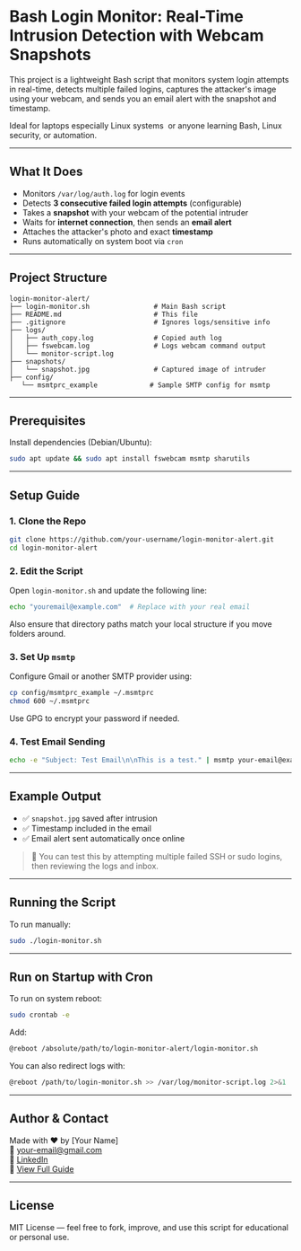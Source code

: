 # Bash Login Monitor: Real-Time Intrusion Detection with Webcam Snapshots

This project is a lightweight Bash script that monitors system login attempts in real-time, detects multiple failed logins, captures the attacker's image using your webcam, and sends you an email alert with the snapshot and timestamp.

Ideal for laptops especially Linux systems  or anyone learning Bash, Linux security, or automation.

---

## What It Does

- Monitors `/var/log/auth.log` for login events
- Detects **3 consecutive failed login attempts** (configurable)
- Takes a **snapshot** with your webcam of the potential intruder
- Waits for **internet connection**, then sends an **email alert**
- Attaches the attacker's photo and exact **timestamp**
- Runs automatically on system boot via `cron`

---

## Project Structure

```
login-monitor-alert/
├── login-monitor.sh                # Main Bash script
├── README.md                       # This file
├── .gitignore                      # Ignores logs/sensitive info
├── logs/
│   ├── auth_copy.log               # Copied auth log
│   ├── fswebcam.log                # Logs webcam command output
│   └── monitor-script.log          
├── snapshots/
│   └── snapshot.jpg                # Captured image of intruder
├── config/
   └── msmtprc_example             # Sample SMTP config for msmtp

```

---

## Prerequisites

Install dependencies (Debian/Ubuntu):

```bash
sudo apt update && sudo apt install fswebcam msmtp sharutils
```

---

## Setup Guide

### 1. Clone the Repo

```bash
git clone https://github.com/your-username/login-monitor-alert.git
cd login-monitor-alert
```

### 2. Edit the Script

Open `login-monitor.sh` and update the following line:

```bash
echo "youremail@example.com"  # Replace with your real email
```

Also ensure that directory paths match your local structure if you move folders around.

### 3. Set Up `msmtp`

Configure Gmail or another SMTP provider using:

```bash
cp config/msmtprc_example ~/.msmtprc
chmod 600 ~/.msmtprc
```

Use GPG to encrypt your password if needed.

### 4. Test Email Sending

```bash
echo -e "Subject: Test Email\n\nThis is a test." | msmtp your-email@example.com
```

---

## Example Output

- ✅ `snapshot.jpg` saved after intrusion
- ✅ Timestamp included in the email
- ✅ Email alert sent automatically once online

> 📸 You can test this by attempting multiple failed SSH or sudo logins, then reviewing the logs and inbox.

---

## Running the Script

To run manually:

```bash
sudo ./login-monitor.sh
```

---

## Run on Startup with Cron

To run on system reboot:

```bash
sudo crontab -e
```

Add:

```bash
@reboot /absolute/path/to/login-monitor-alert/login-monitor.sh
```

You can also redirect logs with:

```bash
@reboot /path/to/login-monitor.sh >> /var/log/monitor-script.log 2>&1
```

---

## Author & Contact

Made with ❤️ by [Your Name]\
📧 [your-email@gmail.com](mailto\:your-email@gmail.com)\
🔗 [LinkedIn](https://www.linkedin.com/in/yourprofile)\
📁 [View Full Guide](./docs/detailed-doc.md)

---

## License

MIT License — feel free to fork, improve, and use this script for educational or personal use.

